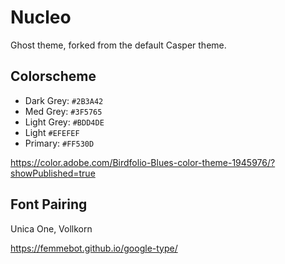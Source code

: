 # Nucleo

Ghost theme, forked from the default Casper theme.

## Colorscheme

* Dark Grey: `#2B3A42`
* Med Grey: `#3F5765`
* Light Grey: `#BDD4DE`
* Light `#EFEFEF`
* Primary: `#FF530D`

https://color.adobe.com/Birdfolio-Blues-color-theme-1945976/?showPublished=true

## Font Pairing

Unica One, Vollkorn

https://femmebot.github.io/google-type/
